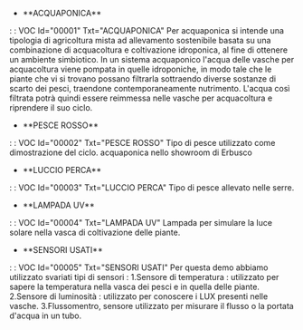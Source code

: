 - \*\*ACQUAPONICA\*\*

 :  : VOC Id="00001" Txt="ACQUAPONICA"
Per acquaponica si intende una tipologia di agricoltura mista ad allevamento sostenibile basata su una combinazione di acquacoltura e coltivazione idroponica, al fine di ottenere un ambiente simbiotico. In un sistema acquaponico l'acqua delle vasche per acquacoltura viene pompata in quelle idroponiche, in modo tale che le piante che vi si trovano possano filtrarla sottraendo diverse sostanze di scarto dei pesci, traendone contemporaneamente nutrimento. L'acqua così filtrata potrà quindi essere reimmessa nelle vasche per acquacoltura e riprendere il suo ciclo.
- \*\*PESCE ROSSO\*\*

 :  : VOC Id="00002" Txt="PESCE ROSSO"
Tipo di pesce utilizzato come dimostrazione del ciclo. acquaponica nello showroom di Erbusco
- \*\*LUCCIO PERCA\*\*

 :  : VOC Id="00003" Txt="LUCCIO PERCA"
Tipo di pesce allevato nelle serre.
- \*\*LAMPADA UV\*\*

 :  : VOC Id="00004" Txt="LAMPADA UV"
Lampada per simulare la luce solare nella vasca di coltivazione delle piante.
- \*\*SENSORI USATI\*\*

 :  : VOC Id="00005" Txt="SENSORI USATI"
Per questa demo abbiamo utilizzato svariati tipi di sensori : 
1.Sensore di temperatura :  utilizzato per sapere la temperatura nella vasca dei pesci e in quella delle piante.
2.Sensore di luminosità :  utilizzato per conoscere i LUX presenti nelle vasche.
3.Flussomentro, sensore utilizzato per misurare il flusso o la portata d'acqua in un tubo.
